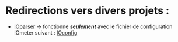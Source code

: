 # Redirections vers divers projets :

* [IOparser](https://sysmaxfr.github.io/ioparser) → fonctionne ___seulement___ avec le fichier de configuration IOmeter suivant : [IOconfig](https://sysmaxfr.github.io/ioparser/ioconfig.icf)

